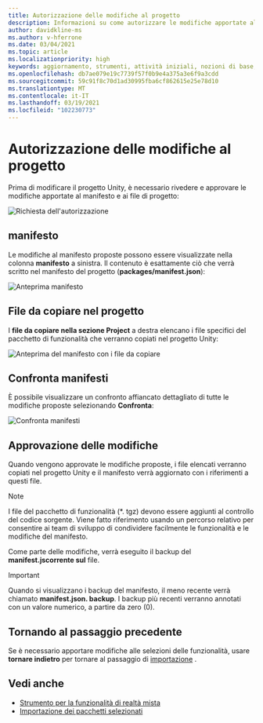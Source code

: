 ```yaml
---
title: Autorizzazione delle modifiche al progetto
description: Informazioni su come autorizzare le modifiche apportate al progetto lo strumento per lo sviluppo HoloLens e VR.
author: davidkline-ms
ms.author: v-hferrone
ms.date: 03/04/2021
ms.topic: article
ms.localizationpriority: high
keywords: aggiornamento, strumenti, attività iniziali, nozioni di base, unity, visual studio, toolkit, visore VR realtà mista, visore VR di windows mixed reality, visore per realtà virtuale, installazione, Windows, HoloLens, emulatore, unreal, openxr
ms.openlocfilehash: db7ae079e19c7739f57f0b9e4a375a3e6f9a3cdd
ms.sourcegitcommit: 59c91f8c70d1ad30995fba6cf862615e25e78d10
ms.translationtype: MT
ms.contentlocale: it-IT
ms.lasthandoff: 03/19/2021
ms.locfileid: "102230773"
---
```

# <a name="authorizing-project-changes"></a>Autorizzazione delle modifiche al progetto

Prima di modificare il progetto Unity, è necessario rivedere e approvare le modifiche apportate al manifesto e ai file di progetto:

![Richiesta dell'autorizzazione](images/FeatureToolApprovalRequest.png)

## <a name="manifest"></a>manifesto

Le modifiche al manifesto proposte possono essere visualizzate nella colonna **manifesto** a sinistra. Il contenuto è esattamente ciò che verrà scritto nel manifesto del progetto (**packages/manifest.json**):

![Anteprima manifesto](images/ManifestPreview.png)

## <a name="files-to-be-copied-into-the-project"></a>File da copiare nel progetto

I **file da copiare nella sezione Project** a destra elencano i file specifici del pacchetto di funzionalità che verranno copiati nel progetto Unity:

![Anteprima del manifesto con i file da copiare](images/FilesToCopy.png)

## <a name="compare-manifests"></a>Confronta manifesti

È possibile visualizzare un confronto affiancato dettagliato di tutte le modifiche proposte selezionando **Confronta**:

![Confronta manifesti](images/FeatureToolCompareManifest.png)

## <a name="approving-changes"></a>Approvazione delle modifiche

Quando vengono approvate le modifiche proposte, i file elencati verranno copiati nel progetto Unity e il manifesto verrà aggiornato con i riferimenti a questi file.

> [!NOTE]
> I file del pacchetto di funzionalità (*. tgz) devono essere aggiunti al controllo del codice sorgente. Viene fatto riferimento usando un percorso relativo per consentire ai team di sviluppo di condividere facilmente le funzionalità e le modifiche del manifesto.

 Come parte delle modifiche, verrà eseguito il backup del **manifest.jscorrente sul** file.

> [!IMPORTANT]
> Quando si visualizzano i backup del manifesto, il meno recente verrà chiamato **manifest.json. backup**. I backup più recenti verranno annotati con un valore numerico, a partire da zero (0).

## <a name="going-back-to-the-previous-step"></a>Tornando al passaggio precedente

Se è necessario apportare modifiche alle selezioni delle funzionalità, usare **tornare indietro** per tornare al passaggio di [importazione](importing-features.md) .

## <a name="see-also"></a>Vedi anche

- [Strumento per la funzionalità di realtà mista](welcome-to-mr-feature-tool.md)
- [Importazione dei pacchetti selezionati](importing-features.md)
